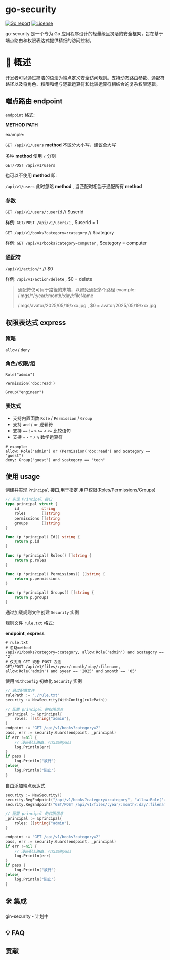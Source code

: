 # go-security

[![Go report](https://goreportcard.com/badge/github.com/einsitang/go-security)](https://goreportcard.com/report/github.com/einsitang/go-security)
[![License](https://img.shields.io/github/license/einsitang/go-security)](./LICENSE)

go-security 是一个专为 Go 应用程序设计的轻量级且灵活的安全框架，旨在基于端点路由和权限表达式提供精细的访问控制。

# 🚀 概述

开发者可以通过简洁的语法为端点定义安全访问规则。支持动态路由参数、通配符路径以及将角色、权限和组与逻辑运算符和比较运算符相结合的复杂权限逻辑。

## 端点路由 endpoint

`endpoint` 格式:

**METHOD** **PATH**

example:

`GET /api/v1/users` **method** 不区分大小写，建议全大写

多种 **method** 使用 `/` 分割

`GET/POST /api/v1/users`

也可以不使用 **method** 即:

`/api/v1/users` 此时忽略 **method** , 当匹配时相当于通配所有 **method**

### 参数

`GET /api/v1/users/:userId` // $userId

样例: `GET/POST /api/v1/users/1` , $userId = 1

`GET /api/v1/books?category=:category` // $category

样例: `GET /api/v1/books?category=computer` , $category = computer

### 通配符

`/api/v1/action/*` // $0

样例: `/api/v1/action/delete` , $0 = delete

> 通配符仅可用于路径的末端，以避免通配多个路径
> example: 
> /imgs/*/:year/:month/:day/:fileName 
> 
> /imgs/avator/2025/05/19/xxx.jpg , $0 = avator/2025/05/19/xxx.jpg 

## 权限表达式 express

### 策略

`allow` / `deny`

### 角色/权限/组

`Role("admin")`

`Permission('doc:read')`

`Group("engineer")`

### 表达式

- 支持内置函数 `Role` / `Permission` / `Group`
- 支持 `and` / `or` 逻辑符
- 支持 `==` `!=` `>` `>=` `<` `<=` 比较语句
- 支持 `+` `-` `*` `/` `%` 数学运算符

```
# example:
allow: Role("admin") or (Permission('doc:read') and $category == "guest")
deny: Group("guest") and $category == "tech"
```

## 使用 usage

创建并实现 `Principal` 接口,用于指定 用户权限(Roles/Permissions/Groups)

```go
// 实现 Principal 接口
type principal struct {
    id          string
    roles       []string
    permissions []string
    groups      []string
}

func (p *principal) Id() string {
    return p.id
}

func (p *principal) Roles() []string {
    return p.roles
}

func (p *principal) Permissions() []string {
    return p.permissions
}

func (p *principal) Groups() []string {
    return p.groups
}
```

通过加载规则文件创建 `Security` 实例

规则文件 `rule.txt` 格式:

**endpoint**, **express**

```
# rule.txt
# 忽略method
/api/v1/books?category=:category, allow:Role('admin') and $category == '2'
# 仅支持 GET 或者 POST 方法
GET/POST /api/v1/files/:year/:month/:day/:filename, allow:Role('admin') and $year == '2025' and $month == '05'
```

使用 `WithConfig` 初始化 `Security` 实例

```go
// 通过配置文件
rulePath := "./rule.txt"
security := NewSecurity(WithConfig(rulePath))

// 配置 principal 的权限信息
_principal := &principal{
    roles: []string{"admin"},
}
endpoint := "GET /api/v1/books?category=2"
pass, err := security.Guard(endpoint, _principal)
if err !=nil {
    // 没匹配上路由，可以忽略pass
    log.Println(err)
}
if pass {
    log.Println("放行")
}else{
    log.Println("阻止")
}
```

自由添加端点表达式

```go
security := NewSecurity()
security.RegEndpoint("/api/v1/books?category=:category", "allow:Role('admin') and $category == '2'")
security.RegEndpoint("GET/POST /api/v1/files/:year/:month/:day/:filename", "allow:Role('admin') and $year == '2025' and $month == '05'")

// 配置 principal 的权限信息
_principal := &principal{
    roles: []string{"admin"},
}

endpoint := "GET /api/v1/books?category=2"
pass, err := security.Guard(endpoint, _principal)
if err !=nil {
    // 没匹配上路由，可以忽略pass
    log.Println(err)
}
if pass {
    log.Println("放行")
}else{
    log.Println("阻止")
}
```

## 🛠️ 集成

gin-security - 计划中

## 💡 FAQ

## 贡献
